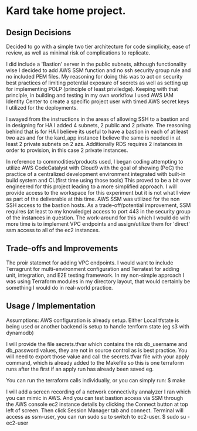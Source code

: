 # Kard take home project.

## Design Decisions
Decided to go with a simple two tier architecture for code simplicity, ease of review, as well as minimal risk of complications to replicate.

I did include a 'Bastion' server in the public subnets, although functionality wise I decided to add AWS SSM function and no ssh security group rule and no included PEM files.
  My reasoning for doing this was to act on security best practices of limiting potential exposure of secrets as well as setting up for implementing POLP (principle of least priviledge).
Keeping with that principle, in building and testing in my own workflow I used AWS IAM Identity Center to create a specific project user with timed AWS secret keys I utilized for the deployments.

I swayed from the instructions in the areas of allowing SSH to a bastion and in designing for HA I added 4 subnets, 2 public and 2 private. 
  The reasoning behind that is for HA I believe its useful to have a bastion in each of at least two azs and for the kard_app instance I believe the same is needed in at least 2 private subnets on 2 azs.
Additionally RDS requires 2 instances in order to provision, in this case 2 private instances.

In reference to commodities/products used, I began coding attempting to utilize AWS CodeCatalyst with Cloud9 with the goal of showing (PoC) the practice of a centralized development environment integrated with built-in build system and CI.(first time using those tools) This proved to be a bit over engineered for this project leading to a more simplified approach. I will provide access to the workspace for this experiment but it is not what I view as part of the deliverable at this time. 
AWS SSM was utilized for the non SSH access to the bastion hosts. As a trade-off/potential improvement, SSM requires (at least to my knowledge) access to port 443 in the security group of the instances in question. The work-around for this which I would do with more time is to implement VPC endpoints and assign/utilize them for 'direct' ssm access to all of the ec2 instances.

## Trade-offs and Improvements
The proir statemet for adding VPC endpoints.
I would want to include Terragrunt for multi-environment configuration and Terratest for adding unit, integration, and E2E testing framework.
In my non-simple approach I was using Terraform modules in my directory layout, that would certainly be something I would do in real-world practice.

## Usage / Implementation
Assumptions:
AWS configuration is already setup.
Either Local tfstate is being used or another backend is setup to handle terrform state (eg s3 with dynamodb)

I will provide the file secrets.tfvar which contains the rds db_username and db_password values, they are not in source control as is best practice.
You will need to export those value and call the secrets.tfvar file with your apply command, which is already added to the Makefile so this is one terraform runs after the first if an apply run has already been saved eg.

You can run the terraform calls individually, or you can simply run:
$ make

I will add a screen recording of a network connectivity annalyzer I ran which you can mimic in AWS. And you can test bastion access via SSM through the AWS console ec2 instance details by clicking the Connect button at top left of screen.
Then click Session Manager tab and connect.
Terminal will access as ssm-user, you can run sudo su to switch to ec2-user.
$ sudo su - ec2-user

